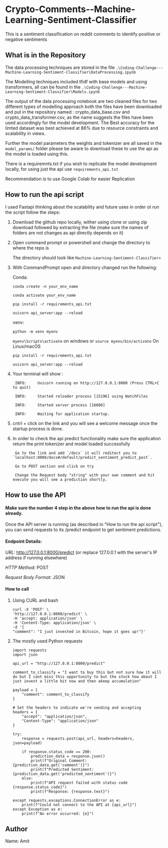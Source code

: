 # Crypto-Comments--Machine-Learning-Sentiment-Classifier
This is a sentiment classification on reddit comments to identify positive or negative sentiments

## What is in the Repository
The data processing techniques are stored in the file `.\Coding-Challenge---Machine-Learning-Sentiment-Classifier\DataProcessing.ipynb`

The Modelling techniques included tfidf with base models and using transformers, all can be found in the 
`.\Coding-Challenge---Machine-Learning-Sentiment-Classifier\Models.ipynb`

The output of the data processing notebook are two cleaned files for two different types of modelling approach both the files have been downloaded and put in the repository named : crypto_data_base.csv and crypto_data_transformer.csv, as the name suggests the files have been used accordingly for the model development. The Best accuracy for the limted dataset was best achieved at 86% due to resource constraints and scalability in views.

Further the model parameters the weights and tokenizer are all saved in the `model_params/` folder please be aware to download these to use the api as the model is loaded using this.

There is a requiremnts.txt if you wish to replicate the model development locally, for using just the api use `requirements_api.txt`

Recommendation is to use Google Colab for easier Replication

## How to run the api script
I used Fastapi thinking about the scalability and future uses in order ot run the script follow the steps:

1. Download the github repo locally, wither using clone or using zip download followed by extracting the file (make sure the names of folders are not changes as api directly depends on it)

2. Open command prompt or powershell and change the directory to where the repo is 

    The directory should look like `Machine-Learning-Sentiment-Classifier>` 

3. With CommandPrompt open and directory changed run the following:

    Conda:  

    `conda create -n your_env_name`
            
    `conda activate your_env_name`
            
    `pip install -r requirements_api.txt`
    
    `uvicorn api_server:app --reload`

    venv:   

    `python -m venv myenv`
    
    `myenv\Scripts\activate`      on windows
    or
    `source myenv/bin/activate`   On Linux/macOS
            
    `pip install -r requirements_api.txt`
            
    `uvicorn api_server:app --reload`

4. Your terminal will show :

        INFO:     Uvicorn running on http://127.0.0.1:8000 (Press CTRL+C to quit)

        INFO:     Started reloader process [15196] using WatchFiles

        INFO:     Started server process [16608]

        INFO:     Waiting for application startup.


5. cntrl + click on the link and you will see a welcome message once the startup process is done.

6. In order to check the api predict functionality make sure the application return the print tokenizer and model loaded successfully

        Go to the link and add `/docs` it will reditect you to `localhost:8000/docs#/default/predict_sentiment_predict_post`.

        Go to POST section and click on try

        Change the Request body "string" with your own comment and hit execute you will see a prediction shortly.

## How to use the API 
#### Make sure the number 4 step in the above how to run the api is done already.
Once the API server is running (as described in "How to run the api script"), you can send requests to its /predict endpoint to get sentiment predictions.

#### Endpoint Details:

*URL:* http://127.0.0.1:8000/predict (or replace 127.0.0.1 with the server's IP address if running elsewhere)

*HTTP Method:* POST

*Request Body Format:* JSON

#### How to call
1. Using CURL and bash
   
    ```
    curl -X 'POST' \
    'http://127.0.0.1:8000/predict' \
    -H 'accept: application/json' \
    -H 'Content-Type: application/json' \
    -d '{
    "comment": "I just invested in Bitcoin, hope it goes up!"}'
    
    ```

2. The mostly used Python requests
 
    ```
    import requests
    import json

    api_url = "http://127.0.0.1:8000/predict"

    comment_to_classify = "I want to buy this but not sure how it will do but I cant miss this opportunity to but the stock how about I just invest a little bit now and then akeep accumulation"

    payload = {
        "comment": comment_to_classify
    }

    # Set the headers to indicate we're sending and accepting
    headers = {
        "accept": "application/json",
        "Content-Type": "application/json"
    }

    try:
        response = requests.post(api_url, headers=headers, json=payload)

        if response.status_code == 200:
            prediction_data = response.json()
            print(f"Original Comment: {prediction_data.get('comment')}")
            print(f"Predicted Sentiment: {prediction_data.get('predicted_sentiment')}")
        else:
            print(f"API request failed with status code {response.status_code}")
            print(f"Response: {response.text}")

    except requests.exceptions.ConnectionError as e:
        print(f"Could not connect to the API at {api_url}")
    except Exception as e:
        print(f"An error occurred: {e}")
    ```

## Author

Name: Amit
